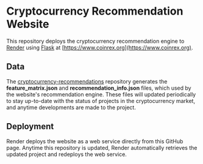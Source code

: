 # Cryptocurrency Recommendation Website

This repository deploys the cryptocurrency recommendation engine to [Render](https://render.com) using [Flask](http://flask.pocoo.org/) at [https://www.coinrex.org](https://www.coinrex.org).

## Data
The [cryptocurrency-recommendations](https://github.com/werthiness/crypto-recommendations) repository generates the <b>feature_matrix.json</b> and <b>recommendation_info.json</b> files, which used by the website's recommendation engine. These files will updated periodically to stay up-to-date with the status of projects in the cryptocurrency market, and anytime developments are made to the project.

## Deployment
Render deploys the website as a web service directly from this GitHub page. Anytime this repository is updated, Render automatically retrieves the updated project and redeploys the web service.



